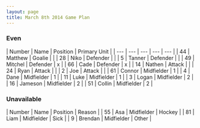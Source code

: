 ```yaml
---
layout: page
title: March 8th 2014 Game Plan
---
```


### Even

| Number |  Name |  Position |  Primary Unit | 
| --- |  --- |  ---  |  --- |  --- | 
| 44 |  Matthew   |  Goalie     |   |
| 28 |  Niko      |  Defender   |   | 
| 5  |  Tanner    |  Defender   |   | 
| 49 |  Mitchel   |  Defender   | x | 
| 66 |  Cade      |  Defender   | x | 
| 14 |  Nathen    |  Attack     |   | 
| 24 |  Ryan      |  Attack     |   | 
| 2  |  Joe       |  Attack     |   | 
| 61 |  Connor    |  Midfielder | 1 | 
| 4  |  Dane      |  Midfielder | 1 | 
| 11 |  Luke      |  Midfielder | 1 | 
| 3  |  Logan     |  Midfielder | 2 | 
| 16 |  Jameson   |  Midfielder | 2 | 
| 51 |  Collin    |  Midfielder | 2 | 

### Unavailable

| Number |  Name |  Position | Reason | 
| 55 |  Asa       |  Midfielder | Hockey | 
| 81 |  Liam      |  Midfielder | Sick | 
| 9  |  Brendan   |  Midfielder | Other | 
